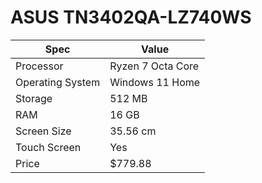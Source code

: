 # ASUS TN3402QA-LZ740WS

| Spec | Value |
|---|---|
| Processor | Ryzen 7 Octa Core |
| Operating System | Windows 11 Home |
| Storage | 512 MB |
| RAM | 16 GB |
| Screen Size | 35.56 cm |
| Touch Screen | Yes |
| Price | $779.88 |
